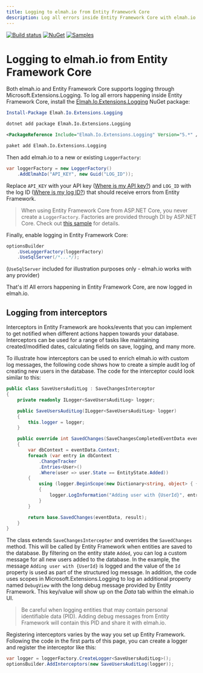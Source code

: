 ```yaml
---
title: Logging to elmah.io from Entity Framework Core
description: Log all errors inside Entity Framework Core with elmah.io. Get insights into failing requests and much more with just a few lines of code.
---
```


[![Build status](https://github.com/elmahio/Elmah.Io.Extensions.Logging/workflows/build/badge.svg)](https://github.com/elmahio/Elmah.Io.Extensions.Logging/actions?query=workflow%3Abuild)
[![NuGet](https://img.shields.io/nuget/v/Elmah.Io.Extensions.Logging.svg)](https://www.nuget.org/packages/Elmah.Io.Extensions.Logging)
[![Samples](https://img.shields.io/badge/samples-2-brightgreen.svg)](https://github.com/elmahio/Elmah.Io.Extensions.Logging/tree/main/samples)

# Logging to elmah.io from Entity Framework Core

Both elmah.io and Entity Framework Core supports logging through Microsoft.Extensions.Logging. To log all errors happening inside Entity Framework Core, install the [Elmah.Io.Extensions.Logging](https://www.nuget.org/packages/Elmah.Io.Extensions.Logging/) NuGet package:

```powershell fct_label="Package Manager"
Install-Package Elmah.Io.Extensions.Logging
```
```cmd fct_label=".NET CLI"
dotnet add package Elmah.Io.Extensions.Logging
```
```xml fct_label="PackageReference"
<PackageReference Include="Elmah.Io.Extensions.Logging" Version="5.*" />
```
```xml fct_label="Paket CLI"
paket add Elmah.Io.Extensions.Logging
```

Then add elmah.io to a new or existing `LoggerFactory`:

```csharp
var loggerFactory = new LoggerFactory()
    .AddElmahIo("API_KEY", new Guid("LOG_ID"));
```

Replace `API_KEY` with your API key ([Where is my API key?](where-is-my-api-key.md)) and `LOG_ID` with the log ID ([Where is my log ID?](where-is-my-log-id.md)) that should receive errors from Entity Framework.

> When using Entity Framework Core from ASP.NET Core, you never create a `LoggerFactory`. Factories are provided through DI by ASP.NET Core. Check out [this sample](https://github.com/elmahio/Elmah.Io.Extensions.Logging/tree/main/samples/Elmah.Io.Extensions.Logging.EntityFrameworkCore31) for details.

Finally, enable logging in Entity Framework Core:

```csharp
optionsBuilder
    .UseLoggerFactory(loggerFactory)
    .UseSqlServer(/*...*/);
```

(`UseSqlServer` included for illustration purposes only - elmah.io works with any provider)

That's it! All errors happening in Entity Framework Core, are now logged in elmah.io.

## Logging from interceptors

Interceptors in Entity Framework are hooks/events that you can implement to get notified when different actions happen towards your database. Interceptors can be used for a range of tasks like maintaining created/modified dates, calculating fields on save, logging, and many more.

To illustrate how interceptors can be used to enrich elmah.io with custom log messages, the following code shows how to create a simple audit log of creating new users in the database. The code for the interceptor could look similar to this:

```csharp
public class SaveUsersAuditLog : SaveChangesInterceptor
{
    private readonly ILogger<SaveUsersAuditLog> logger;

    public SaveUsersAuditLog(ILogger<SaveUsersAuditLog> logger)
    {
        this.logger = logger;
    }

    public override int SavedChanges(SaveChangesCompletedEventData eventData, int result)
    {
        var dbContext = eventData.Context;
        foreach (var entry in dbContext
            .ChangeTracker
            .Entries<User>()
            .Where(user => user.State == EntityState.Added))
        {
            using (logger.BeginScope(new Dictionary<string, object> { { "DebugView", entry.DebugView.LongView } }))
            {
                logger.LogInformation("Adding user with {UserId}", entry.Entity.Id);
            }
        }

        return base.SavedChanges(eventData, result);
    }
}
```

The class extends `SaveChangesIntercepter` and overrides the `SavedChanges` method. This will be called by Entity Framework when entities are saved to the database. By filtering on the entity state `Added`, you can log a custom message for all new users added to the database. In the example, the message `Adding user with {UserId}` is logged and the value of the `Id` property is used as part of the structured log message. In addition, the code uses scopes in Microsoft.Extensions.Logging to log an additional property named `DebugView` with the long debug message provided by Entity Framework. This key/value will show up on the *Data* tab within the elmah.io UI.

> Be careful when logging entities that may contain personal identifiable data (PID). Adding debug messages from Entity Framework will contain this PID and share it with elmah.io.

Registering interceptors varies by the way you set up Entity Framework. Following the code in the first parts of this page, you can create a logger and register the interceptor like this:

```csharp
var logger = loggerFactory.CreateLogger<SaveUsersAuditLog>();
optionsBuilder.AddInterceptors(new SaveUsersAuditLog(logger));
```